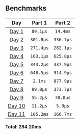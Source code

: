 <!--- benchmarking table --->
## Benchmarks

| Day | Part 1 | Part 2 |
| :---: | :---: | :---:  |
| [Day 1](./src/bin/01.rs) | `89.1µs` | `14.4ms` |
| [Day 2](./src/bin/02.rs) | `301.8µs` | `336.7µs` |
| [Day 3](./src/bin/03.rs) | `271.4µs` | `282.1µs` |
| [Day 4](./src/bin/04.rs) | `163.1µs` | `625.8µs` |
| [Day 5](./src/bin/05.rs) | `343.2µs` | `337.9µs` |
| [Day 6](./src/bin/06.rs) | `648.5µs` | `914.9µs` |
| [Day 7](./src/bin/07.rs) | `2.1ms` | `877.9µs` |
| [Day 8](./src/bin/08.rs) | `89.0µs` | `373.7µs` |
| [Day 9](./src/bin/09.rs) | `55.2µs` | `70.0µs` |
| [Day 10](./src/bin/10.rs) | `11.2µs` | `5.9µs` |
| [Day 11](./src/bin/11.rs) | `105.2ms` | `166.7ms` |

**Total: 294.20ms**
<!--- benchmarking table --->
